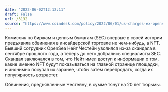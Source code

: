 ```yaml
---
date: "2022-06-02T12:12:11"
draft: False
url: /3132
source: "https://www.coindesk.com/policy/2022/06/01/us-charges-ex-opensea-exec-with-nft-insider-trading/"
---
```


Комиссия по биржам и ценным бумагам (SEC) впервые в своей истории предъявила обвинения в инсайдерской торговле не чем-нибудь, а NFT. Бывший сотрудник OpenSea Нейт Честейн уволился из-за скандала в сентябре прошлого года, а теперь до него добрались специалисты SEC. Скандал заключался в том, что Нейт имел доступ к информации о том, какие именно NFT будут показываться на главной странице площадки, и анонимно покупал их заранее, чтобы затем перепродать, когда их популярность возрастет.

Обвинения, предъявленные Честейну, в сумме тянут на 20 лет тюрьмы.
